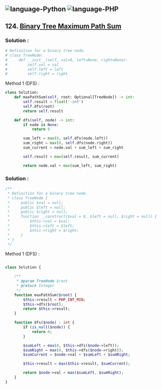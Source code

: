![language-Python](https://img.shields.io/badge/Python-ffd43b?style=for-the-badge&logo=PYTHON)
![language-PHP](https://img.shields.io/badge/PHP-acb1f9?style=for-the-badge&logo=PHP)
---

## 124. [Binary Tree Maximum Path Sum](https://leetcode.com/problems/binary-tree-maximum-path-sum)

### Solution :

```python
# Definition for a binary tree node.
# class TreeNode:
#     def __init__(self, val=0, left=None, right=None):
#         self.val = val
#         self.left = left
#         self.right = right
```

Method 1 (DFS) :
```python
class Solution:
    def maxPathSum(self, root: Optional[TreeNode]) -> int:
        self.result = float('-inf')
        self.dfs(root)
        return self.result

    def dfs(self, node) -> int:
        if node is None:
            return 0

        sum_left = max(0, self.dfs(node.left))
        sum_right = max(0, self.dfs(node.right))
        sum_current = node.val + sum_left + sum_right

        self.result = max(self.result, sum_current)

        return node.val + max(sum_left, sum_right)
```

### Solution :

```php
/**
 * Definition for a binary tree node.
 * class TreeNode {
 *     public $val = null;
 *     public $left = null;
 *     public $right = null;
 *     function __construct($val = 0, $left = null, $right = null) {
 *         $this->val = $val;
 *         $this->left = $left;
 *         $this->right = $right;
 *     }
 * }
 */
```

Method 1 (DFS) :
```php

class Solution {

    /**
     * @param TreeNode $root
     * @return Integer
     */
    function maxPathSum($root) {
        $this->result = PHP_INT_MIN;
        $this->dfs($root);
        return $this->result;
    }

    function dfs($node) : int {
        if (is_null($node)) {
            return 0;
        }

        $sumLeft = max(0, $this->dfs($node->left));
        $sumRight = max(0, $this->dfs($node->right));
        $sumCurrent = $node->val + $sumLeft + $sumRight;

        $this->result = max($this->result, $sumCurrent);

        return $node->val + max($sumLeft, $sumRight);
    }
}
```

